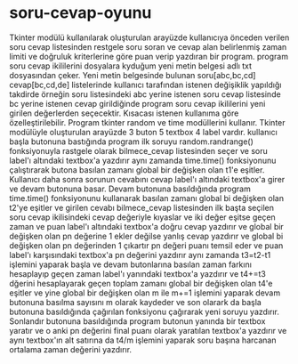# soru-cevap-oyunu
Tkinter modülü kullanılarak oluşturulan arayüzde kullanıcıya önceden verilen soru cevap listesinden restgele soru soran ve cevap alan belirlenmiş zaman limiti ve doğruluk kriterlerine göre puan verip yazdıran bir program. 
program soru cevap ikililerini dosyalara kyduğum yeni metin belgesi adlı txt dosyasından çeker. Yeni metin belgesinde bulunan soru[abc,bc,cd] cevap[bc,cd,de] listelerinde kullanıcı tarafından istenen değişiklik yapıldığı takdirde örneğin soru listesindeki abc yerine istenen soru cevap listesinde bc yerine istenen cevap girildiğinde program soru cevap ikililerini yeni girilen değerlerden seçecektir. Kısacası istenen kullanıma göre özelleştirilebilir.
Program tkinter random ve time modüllerini kullanır. Tkinter modülüyle oluşturulan arayüzde 3 buton 5 textbox 4 label vardır. kullanıcı başla butonuna bastığında program ilk soruyu random.randrange() fonksiyonuyla rastgele olarak bilmece_cevap listesinden seçer ve soru label'ı altındaki textbox'a yazdırır aynı zamanda time.time() fonksiyonunu çalıştırarak butona basılan zamanı global bir değişken olan t1'e eşitler. Kullanıcı daha sonra sorunun cevabını cevap label'ı altındaki textbox'a girer ve devam butonuna basar. Devam butonuna basıldığında program time.time() fonksiyonunu kullanarak basılan zamanı global bi değişken olan t2'ye eşitler ve girilen cevabı bilmece_cevap listesinden ilk başta seçilen soru cevap ikilisindeki cevap değeriyle kıyaslar  ve iki değer eşitse geçen zaman ve puan label'ı altındaki textbox'a doğru cevap yazdırır ve global bir değişken olan pn değerine 1 ekler değilse yanlış cevap yazdırır ve global bi  değişken olan pn değerinden 1 çıkartır pn değeri puanı temsil eder ve puan label'ı karşısındaki textbox'a pn değerini yazdırır aynı zamanda t3=t2-t1 işlemini yaparak başla ve devam butonlarına basılan zaman farkını hesaplayıp geçen zaman label'ı yanındaki textbox'a yazdırır ve t4+=t3 dğerini hesaplayarak geçen toplam zamanı global bir değişken olan t4'e eşitler ve yine global bir değişken olan m ile m+=1 işlemini  yaparak devam butonuna basılma sayısını m olarak kaydeder ve son olarark da başla butonuna basıldığında çağırılan fonksiyonu çağırarak yeni soruyu yazdırır. Sonlandır butonuna basıldığında program butonun yanında bir textbox yaratır ve o anki pn değerini final puanı olarak yaratılan textbox'a yazdırır ve aynı textbox'ın alt satırına da t4/m işlemini yaparak soru başına harcanan ortalama zaman değerini yazdırır.
